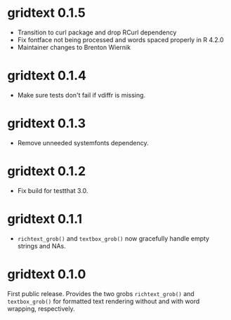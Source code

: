 # gridtext 0.1.5

- Transition to curl package and drop RCurl dependency
- Fix fontface not being processed and words spaced properly in R 4.2.0
- Maintainer changes to Brenton Wiernik

# gridtext 0.1.4

- Make sure tests don't fail if vdiffr is missing.

# gridtext 0.1.3

- Remove unneeded systemfonts dependency.

# gridtext 0.1.2

- Fix build for testthat 3.0.

# gridtext 0.1.1

- `richtext_grob()` and `textbox_grob()` now gracefully handle empty strings
  and NAs.

# gridtext 0.1.0

First public release. Provides the two grobs `richtext_grob()` and `textbox_grob()` for formatted text rendering without and with word wrapping, respectively.
